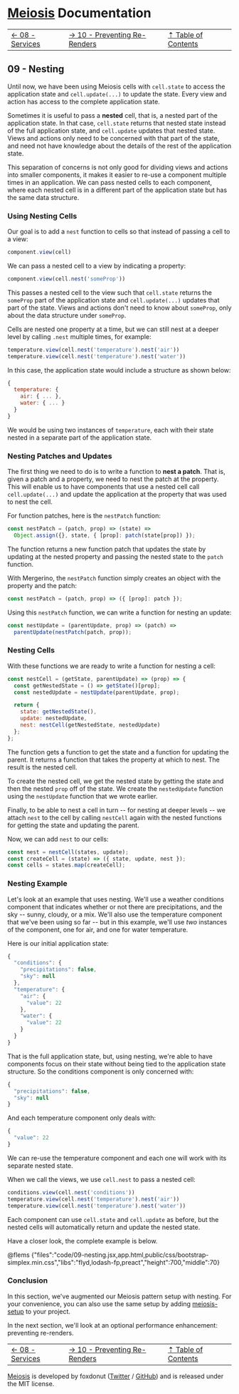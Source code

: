 # [Meiosis](https://meiosis.js.org) Documentation

| | | |
| ---- | ---- | ---- |
| [&larr; 08 - Services](08-services.html) | [&rarr; 10 - Preventing Re-Renders](10-preventing-re-renders.html) | [&#8673; Table of Contents](toc.html) |

## 09 - Nesting

Until now, we have been using Meiosis cells with `cell.state` to access the application state and
`cell.update(...)` to update the state. Every view and action has access to the complete application
state.

Sometimes it is useful to pass a **nested** cell, that is, a nested part of the application state.
In that case, `cell.state` returns that nested state instead of the full application state, and
`cell.update` updates that nested state. Views and actions only need to be concerned with that part
of the state, and need not have knowledge about the details of the rest of the application state.

This separation of concerns is not only good for dividing views and actions into smaller components,
it makes it easier to re-use a component multiple times in an application. We can pass nested cells
to each component, where each nested cell is in a different part of the application state but has
the same data structure.

### Using Nesting Cells

Our goal is to add a `nest` function to cells so that instead of passing a cell to a view:

```js
component.view(cell)
```

We can pass a nested cell to a view by indicating a property:

```js
component.view(cell.nest('someProp'))
```

This passes a nested cell to the view such that `cell.state` returns the `someProp` part of the
application state and `cell.update(...)` updates that part of the state. Views and actions don't
need to know about `someProp`, only about the data structure under `someProp`.

Cells are nested one property at a time, but we can still nest at a deeper level by calling `.nest`
multiple times, for example:

```js
temperature.view(cell.nest('temperature').nest('air'))
temperature.view(cell.nest('temperature').nest('water'))
```

In this case, the application state would include a structure as shown below:

```js
{
  temperature: {
    air: { ... },
    water: { ... }
  }
}
```

We would be using two instances of `temperature`, each with their state nested in a separate part of
the application state.

### Nesting Patches and Updates

The first thing we need to do is to write a function to **nest a patch**. That is, given a patch and
a property, we need to nest the patch at the property. This will enable us to have components that
use a nested cell call `cell.update(...)` and update the application at the property that was used
to nest the cell.

For function patches, here is the `nestPatch` function:

```js
const nestPatch = (patch, prop) => (state) =>
  Object.assign({}, state, { [prop]: patch(state[prop]) });
```

The function returns a new function patch that updates the state by updating at the nested property
and passing the nested state to the `patch` function.

With Mergerino, the `nestPatch` function simply creates an object with the property and the patch:

```js
const nestPatch = (patch, prop) => ({ [prop]: patch });
```

Using this `nestPatch` function, we can write a function for nesting an update:

```js
const nestUpdate = (parentUpdate, prop) => (patch) =>
  parentUpdate(nestPatch(patch, prop));
```

### Nesting Cells

With these functions we are ready to write a function for nesting a cell:

```js
const nestCell = (getState, parentUpdate) => (prop) => {
  const getNestedState = () => getState()[prop];
  const nestedUpdate = nestUpdate(parentUpdate, prop);

  return {
    state: getNestedState(),
    update: nestedUpdate,
    nest: nestCell(getNestedState, nestedUpdate)
  };
};
```

The function gets a function to get the state and a function for updating the parent. It returns a
function that takes the property at which to nest. The result is the nested cell.

To create the nested cell, we get the nested state by getting the state and then the nested `prop` off of the state. We create the `nestedUpdate` function using the `nestUpdate` function that we wrote earlier.

Finally, to be able to nest a cell in turn -- for nesting at deeper levels -- we attach `nest` to
the cell by calling `nestCell` again with the nested functions for getting the state and updating
the parent.

Now, we can add `nest` to our cells:

```js
const nest = nestCell(states, update);
const createCell = (state) => ({ state, update, nest });
const cells = states.map(createCell);
```

### Nesting Example

Let's look at an example that uses nesting. We'll use a weather conditions component that indicates
whether or not there are precipitations, and the sky -- sunny, cloudy, or a mix. We'll also use the
temperature component that we've been using so far -- but in this example, we'll use _two_ instances
of the component, one for air, and one for water temperature.

Here is our initial application state:

```js
{
  "conditions": {
    "precipitations": false,
    "sky": null
  },
  "temperature": {
    "air": {
      "value": 22
    },
    "water": {
      "value": 22
    }
  }
}
```

That is the full application state, but, using nesting, we're able to have components focus on their
state without being tied to the application state structure. So the conditions component is only
concerned with:

```js
{
  "precipitations": false,
  "sky": null
}
```

And each temperature component only deals with:

```js
{
  "value": 22
}
```

We can re-use the temperature component and each one will work with its separate nested state.

When we call the views, we use `cell.nest` to pass a nested cell:

```js
conditions.view(cell.nest('conditions'))
temperature.view(cell.nest('temperature').nest('air'))
temperature.view(cell.nest('temperature').nest('water'))
```

Each component can use `cell.state` and `cell.update` as before, but the nested cells will
automatically return and update the nested state.

Have a closer look, the complete example is below.

@flems {"files":"code/09-nesting.jsx,app.html,public/css/bootstrap-simplex.min.css","libs":"flyd,lodash-fp,preact","height":700,"middle":70}

### Conclusion

In this section, we've augmented our Meiosis pattern setup with nesting. For your convenience, you
can also use the same setup by adding [meiosis-setup](https://meiosis.js.org/setup) to your project.

In the next section, we'll look at an optional performance enhancement: preventing re-renders.

| | | |
| ---- | ---- | ---- |
| [&larr; 08 - Services](08-services.html) | [&rarr; 10 - Preventing Re-Renders](10-preventing-re-renders.html) | [&#8673; Table of Contents](toc.html) |

[Meiosis](https://meiosis.js.org) is developed by foxdonut ([Twitter](https://twitter.com/foxdonut00) /
[GitHub](https://github.com/foxdonut)) and is released under the MIT license.
